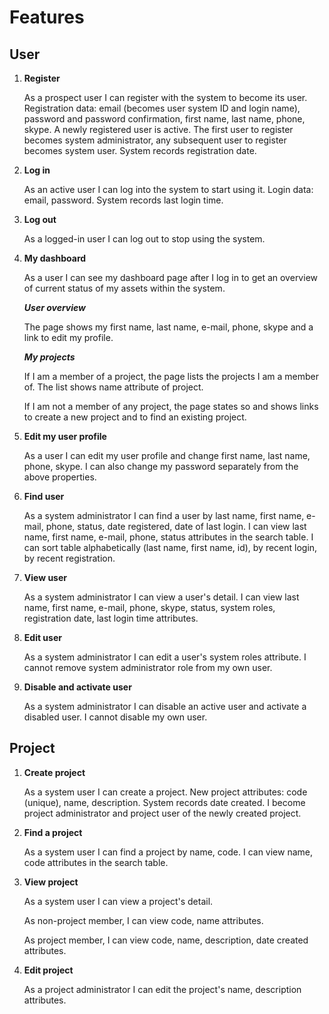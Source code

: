 Features
========

User
----

1. __Register__

	As a prospect user I can register with the system to become its user.
Registration data: email (becomes user system ID and login name),
password and password confirmation, first name, last name, phone, skype.
A newly registered user is active.
The first user to register becomes system administrator, 
any subsequent user to register becomes system user.
System records registration date.

1. __Log in__

	As an active user I can log into the system to start using it.
Login data: email, password.
System records last login time.

1. __Log out__

	As a logged-in user I can log out to stop using the system.

1. __My dashboard__

	As a user I can see my dashboard page after I log in 
to get an overview of current status of my assets within the system.

	*__User overview__*

	The page shows my first name, last name, e-mail, phone, skype
and a link to edit my profile.

	*__My projects__*

	If I am a member of a project, 
the page lists the projects I am a member of.
The list shows name attribute of project.

	If I am not a member of any project, 
the page states so and shows links to create a new project 
and to find an existing project.

1. __Edit my user profile__

	As a user I can edit my user profile and change 
first name, last name, phone, skype.
I can also change my password separately from the above properties.

1. __Find user__

	As a system administrator I can find a user by 
last name, first name, e-mail, phone, status, date registered,
date of last login.
I can view last name, first name, e-mail, phone, status
attributes in the search table.
I can sort table alphabetically (last name, first name, id),
by recent login, by recent registration.

1. __View user__

	As a system administrator I can view a user's detail.
I can view last name, first name, e-mail, phone, skype, status, 
system roles, registration date, last login time
attributes.

1. __Edit user__

	As a system administrator I can edit a user's system roles attribute.
I cannot remove system administrator role from my own user.

1. __Disable and activate user__

	As a system administrator I can disable an active user 
and activate a disabled user. I cannot disable my own user.

Project
-------

1. __Create project__

	As a system user I can create a project.
New project attributes: code (unique), name, description.
System records date created.
I become project administrator and project user 
of the newly created project.

1. __Find a project__

	As a system user I can find a project by name, code.
I can view name, code attributes in the search table.

1. __View project__

	As a system user I can view a project's detail.

	As non-project member, I can view code, name
attributes.

	As project member, I can view code, name, description, date created
attributes.

1. __Edit project__

	As a project administrator I can edit the project's 
name, description attributes.
